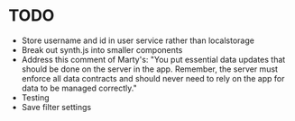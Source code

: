 # TODO

- Store username and id in user service rather than localstorage
- Break out synth.js into smaller components
- Address this comment of Marty's: "You put essential data updates that should be done on the server in the app. Remember, the server must enforce all data contracts and should never need to rely on the app for data to be managed correctly."
- Testing
- Save filter settings
